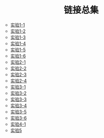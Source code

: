 <html>
<head>
<meta charset="utf-8">
<title>链接接集合</title>
</head>
<body background="阿米娅2.jpg">
<h1 align="center">链接总集</h1>
<ul type="circle">
<li><a href="Untitled-1.html">实验1-1</a></li>                 
<li><a href="Untitled-2.html">实验1-2</a></li>
<li><a href="Untitled-3.html">实验1-3</a></li>
<li><a href="Untitled-4.html">实验1-4</a></li>
<li><a href="Untitled-5.html">实验1-5</a></li>
<li><a href="Untitled-6.html">实验1-6</a></li>
<li><a href="Untitled-7.html">实验2-1</a></li>	
<li><a href="Untitled-8.html">实验2-2</a></li>
<li><a href="Untitled-9.html">实验2-3</a></li>
<li><a href="Untitled-10.html">实验2-4</a></li>
<li><a href="Untitled-11.html">实验3-1</a></li>                 
<li><a href="Untitled-12.html">实验3-2</a></li>
<li><a href="Untitled-13.html">实验3-3</a></li>
<li><a href="Untitled-14.html">实验3-4</a></li>
<li><a href="Untitled-15.html">实验3-5</a></li>
<li><a href="Untitled-16.html">实验3-6</a></li>
<li><a href="Untitled-17.html">实验4-1</a></li>
<li><a href="Untitled-18.html">实验5</a></li>
</ul>
</body>
</html>

